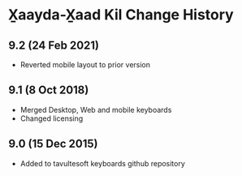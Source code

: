 X̱aayda-X̱aad Kil Change History
============================

9.2 (24 Feb 2021)
-----------------
* Reverted mobile layout to prior version

9.1 (8 Oct 2018)
-----------------
* Merged Desktop, Web and mobile keyboards
* Changed licensing

9.0 (15 Dec 2015)
-----------------

* Added to tavultesoft keyboards github repository
